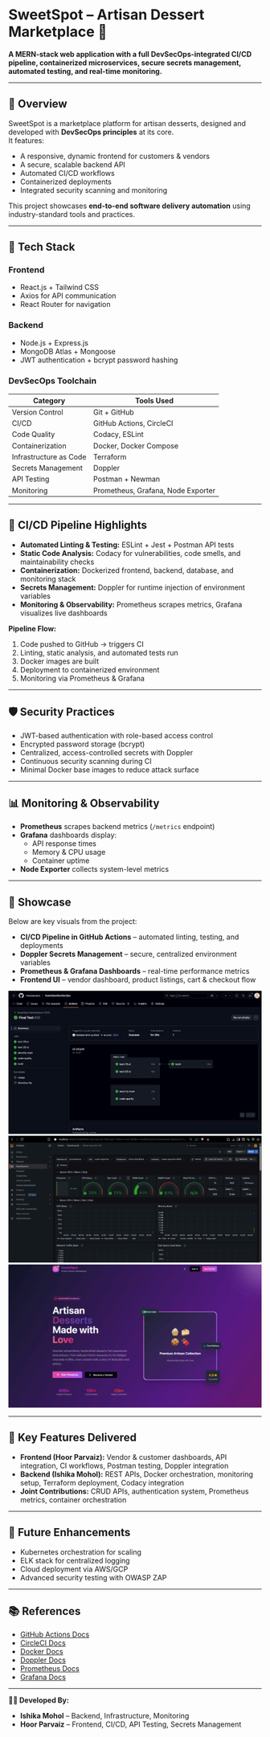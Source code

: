 # SweetSpot – Artisan Dessert Marketplace 🍰

**A MERN-stack web application with a full DevSecOps-integrated CI/CD pipeline, containerized microservices, secure secrets management, automated testing, and real-time monitoring.**

---

## 📌 Overview
SweetSpot is a marketplace platform for artisan desserts, designed and developed with **DevSecOps principles** at its core.  
It features:
- A responsive, dynamic frontend for customers & vendors
- A secure, scalable backend API
- Automated CI/CD workflows
- Containerized deployments
- Integrated security scanning and monitoring

This project showcases **end-to-end software delivery automation** using industry-standard tools and practices.

---

## 🚀 Tech Stack

### **Frontend**
- React.js + Tailwind CSS
- Axios for API communication
- React Router for navigation

### **Backend**
- Node.js + Express.js
- MongoDB Atlas + Mongoose
- JWT authentication + bcrypt password hashing

### **DevSecOps Toolchain**
| Category             | Tools Used |
|----------------------|------------|
| Version Control      | Git + GitHub |
| CI/CD                | GitHub Actions, CircleCI |
| Code Quality         | Codacy, ESLint |
| Containerization     | Docker, Docker Compose |
| Infrastructure as Code | Terraform |
| Secrets Management   | Doppler |
| API Testing          | Postman + Newman |
| Monitoring           | Prometheus, Grafana, Node Exporter |

---

## 🔄 CI/CD Pipeline Highlights
- **Automated Linting & Testing:** ESLint + Jest + Postman API tests
- **Static Code Analysis:** Codacy for vulnerabilities, code smells, and maintainability checks
- **Containerization:** Dockerized frontend, backend, database, and monitoring stack
- **Secrets Management:** Doppler for runtime injection of environment variables
- **Monitoring & Observability:** Prometheus scrapes metrics, Grafana visualizes live dashboards

**Pipeline Flow:**
1. Code pushed to GitHub → triggers CI
2. Linting, static analysis, and automated tests run
3. Docker images are built
4. Deployment to containerized environment
5. Monitoring via Prometheus & Grafana

---

## 🛡 Security Practices
- JWT-based authentication with role-based access control
- Encrypted password storage (bcrypt)
- Centralized, access-controlled secrets with Doppler
- Continuous security scanning during CI
- Minimal Docker base images to reduce attack surface

---

## 📊 Monitoring & Observability
- **Prometheus** scrapes backend metrics (`/metrics` endpoint)
- **Grafana** dashboards display:
  - API response times
  - Memory & CPU usage
  - Container uptime
- **Node Exporter** collects system-level metrics

---

## 🎥 Showcase

Below are key visuals from the project:

- **CI/CD Pipeline in GitHub Actions** – automated linting, testing, and deployments  
- **Doppler Secrets Management** – secure, centralized environment variables  
- **Prometheus & Grafana Dashboards** – real-time performance metrics  
- **Frontend UI** – vendor dashboard, product listings, cart & checkout flow  

![CI/CD Workflow](docs/github-actions.png)  
![Grafana Dashboard](docs/grafana.png)  
![Landing Page](docs/landing.png)   

---

## 🎯 Key Features Delivered
- **Frontend (Hoor Parvaiz):** Vendor & customer dashboards, API integration, CI workflows, Postman testing, Doppler integration
- **Backend (Ishika Mohol):** REST APIs, Docker orchestration, monitoring setup, Terraform deployment, Codacy integration
- **Joint Contributions:** CRUD APIs, authentication system, Prometheus metrics, container orchestration

---

## 📌 Future Enhancements
- Kubernetes orchestration for scaling
- ELK stack for centralized logging
- Cloud deployment via AWS/GCP
- Advanced security testing with OWASP ZAP

---

## 📚 References
- [GitHub Actions Docs](https://docs.github.com/en/actions)
- [CircleCI Docs](https://circleci.com/docs)
- [Docker Docs](https://docs.docker.com)
- [Doppler Docs](https://docs.doppler.com)
- [Prometheus Docs](https://prometheus.io/docs)
- [Grafana Docs](https://grafana.com/docs)

---

**👩‍💻 Developed By:**  
- **Ishika Mohol** – Backend, Infrastructure, Monitoring  
- **Hoor Parvaiz** – Frontend, CI/CD, API Testing, Secrets Management
